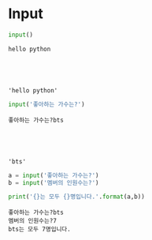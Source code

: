 # Input


```python
input()
```

    hello python
    




    'hello python'




```python
input('좋아하는 가수는?')
```

    좋아하는 가수는?bts
    




    'bts'




```python
a = input('좋아하는 가수는?')
b = input('멤버의 인원수는?')

print('{}는 모두 {}명입니다.'.format(a,b))
```

    좋아하는 가수는?bts
    멤버의 인원수는?7
    bts는 모두 7명입니다.
    


```python

```

